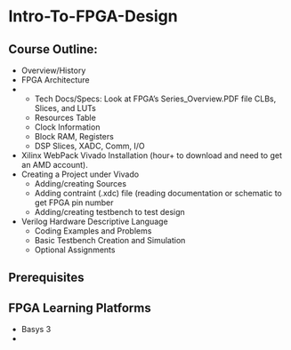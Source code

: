 # Intro-To-FPGA-Design

## Course Outline:
-	Overview/History
-	FPGA Architecture
- - Tech Docs/Specs: Look at FPGA’s Series_Overview.PDF file
CLBs, Slices, and LUTs
  - Resources Table
  - Clock Information
  - Block RAM, Registers
  - DSP Slices, XADC, Comm, I/O
- Xilinx WebPack Vivado Installation (hour+ to download and need to get an AMD account).
- Creating a Project under Vivado
  - Adding/creating Sources
  - Adding contraint (.xdc) file (reading documentation or schematic to get FPGA pin number
  - Adding/creating testbench to test design
- Verilog Hardware Descriptive Language
  - Coding Examples and Problems
  - Basic Testbench Creation and Simulation
  - Optional Assignments
 
## Prerequisites

## FPGA Learning Platforms
- Basys 3
- 
